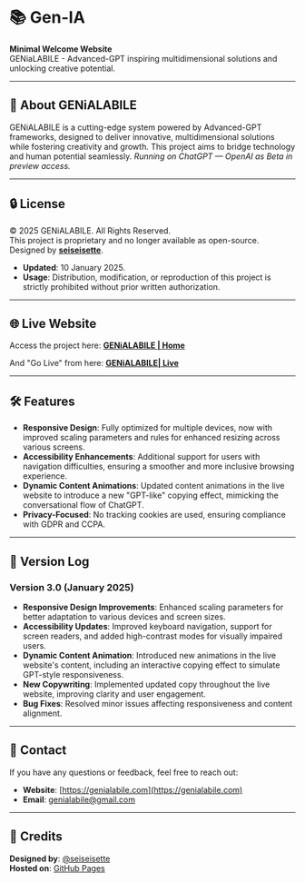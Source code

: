 # 📚 Gen-IA

**Minimal Welcome Website**  
GENiaLABILE - Advanced-GPT inspiring multidimensional solutions and unlocking creative potential.

---

## 🤖 About GENiALABILE

GENiALABILE is a cutting-edge system powered by Advanced-GPT frameworks, designed to deliver innovative, multidimensional solutions while fostering creativity and growth. This project aims to bridge technology and human potential seamlessly.
*Running on ChatGPT — OpenAI as Beta in preview access.*

---

## 🔒 License

© 2025 GENiALABILE. All Rights Reserved.  
This project is proprietary and no longer available as open-source.  
Designed by **[seiseisette](https://github.com/seiseisette)**.  

- **Updated**: 10 January 2025.  
- **Usage**: Distribution, modification, or reproduction of this project is strictly prohibited without prior written authorization.

---

## 🌐 Live Website

Access the project here: **[GENiALABILE | Home](https://genialabile.com/)**

And "Go Live" from here: **[GENiALABILE| Live](https://genialabile.com/live)**

---

## 🛠️ Features

- **Responsive Design**: Fully optimized for multiple devices, now with improved scaling parameters and rules for enhanced resizing across various screens.  
- **Accessibility Enhancements**: Additional support for users with navigation difficulties, ensuring a smoother and more inclusive browsing experience.  
- **Dynamic Content Animations**: Updated content animations in the live website to introduce a new "GPT-like" copying effect, mimicking the conversational flow of ChatGPT.
- **Privacy-Focused**: No tracking cookies are used, ensuring compliance with GDPR and CCPA.

---

## 🔄 Version Log

### **Version 3.0** (January 2025)
- **Responsive Design Improvements**: Enhanced scaling parameters for better adaptation to various devices and screen sizes.  
- **Accessibility Updates**: Improved keyboard navigation, support for screen readers, and added high-contrast modes for visually impaired users.  
- **Dynamic Content Animation**: Introduced new animations in the live website's content, including an interactive copying effect to simulate GPT-style responsiveness.  
- **New Copywriting**: Implemented updated copy throughout the live website, improving clarity and user engagement.  
- **Bug Fixes**: Resolved minor issues affecting responsiveness and content alignment.

---


## 📇 Contact

If you have any questions or feedback, feel free to reach out:

- **Website**: [https://genialabile.com](https://genialabile.com)  
- **Email**: [genialabile@gmail.com](mailto:genialabile@gmail.com?subject=Contact%20Request%20For)  

---

## 👾 Credits

**Designed by**: [@seiseisette](https://x.com/seiseisette)  
**Hosted on**: [GitHub Pages](https://github.com/seiseisette/Gen-IA)

